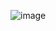 ![image](https://github.com/monicasree2421/Task2/assets/116144161/d737049a-f63b-4766-a01f-965e0327328d)

